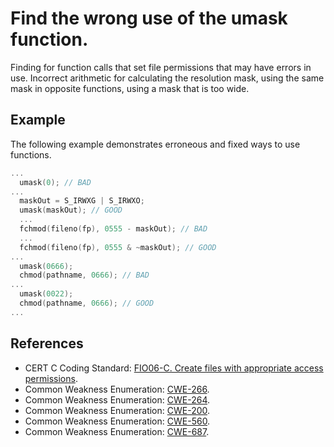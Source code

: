 # Find the wrong use of the umask function.
Finding for function calls that set file permissions that may have errors in use. Incorrect arithmetic for calculating the resolution mask, using the same mask in opposite functions, using a mask that is too wide.


## Example
The following example demonstrates erroneous and fixed ways to use functions.


```cpp
...
  umask(0); // BAD
...
  maskOut = S_IRWXG | S_IRWXO;
  umask(maskOut); // GOOD
  ...
  fchmod(fileno(fp), 0555 - maskOut); // BAD 
  ...
  fchmod(fileno(fp), 0555 & ~maskOut); // GOOD
...
  umask(0666);
  chmod(pathname, 0666); // BAD
...
  umask(0022);
  chmod(pathname, 0666); // GOOD
...

```

## References
* CERT C Coding Standard: [FIO06-C. Create files with appropriate access permissions](https://wiki.sei.cmu.edu/confluence/display/c/FIO06-C.+Create+files+with+appropriate+access+permissions).
* Common Weakness Enumeration: [CWE-266](https://cwe.mitre.org/data/definitions/266.html).
* Common Weakness Enumeration: [CWE-264](https://cwe.mitre.org/data/definitions/264.html).
* Common Weakness Enumeration: [CWE-200](https://cwe.mitre.org/data/definitions/200.html).
* Common Weakness Enumeration: [CWE-560](https://cwe.mitre.org/data/definitions/560.html).
* Common Weakness Enumeration: [CWE-687](https://cwe.mitre.org/data/definitions/687.html).
